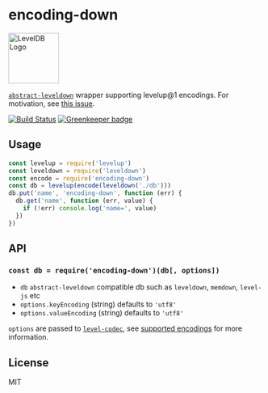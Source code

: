 # encoding-down

<img alt="LevelDB Logo" height="100" src="http://leveldb.org/img/logo.svg">

[`abstract-leveldown`](https://github.com/level/abstract-leveldown) wrapper supporting levelup@1 encodings. For motivation, see [this issue](https://github.com/Level/levelup/pull/367).

[![Build Status](https://travis-ci.org/Level/encoding-down.svg?branch=master)](https://travis-ci.org/Level/encoding-down) [![Greenkeeper badge](https://badges.greenkeeper.io/Level/encoding-down.svg)](https://greenkeeper.io/)

## Usage

```js
const levelup = require('levelup')
const leveldown = require('leveldown')
const encode = require('encoding-down')
const db = levelup(encode(leveldown('./db')))
db.put('name', 'encoding-down', function (err) {
  db.get('name', function (err, value) {
    if (!err) console.log('name=', value)
  })
})
```

## API

### `const db = require('encoding-down')(db[, options])`

* `db` `abstract-leveldown` compatible db such as `leveldown`, `memdown`, `level-js` etc
* `options.keyEncoding` (string) defaults to `'utf8'`
* `options.valueEncoding` (string) defaults to `'utf8'`

`options` are passed to [`level-codec`](https://github.com/level/codec), see [supported encodings](https://github.com/Level/codec#encodings) for more information.

## License

MIT
